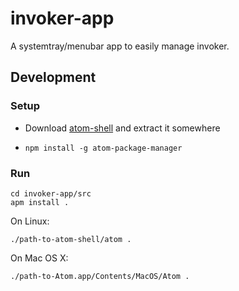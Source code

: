 # invoker-app

A systemtray/menubar app to easily manage invoker.

## Development

### Setup

* Download [atom-shell](https://github.com/atom/atom-shell/releases) and extract it somewhere

* `npm install -g atom-package-manager`

### Run

```
cd invoker-app/src
apm install .
```

On Linux:

`./path-to-atom-shell/atom .`

On Mac OS X:

`./path-to-Atom.app/Contents/MacOS/Atom .`
